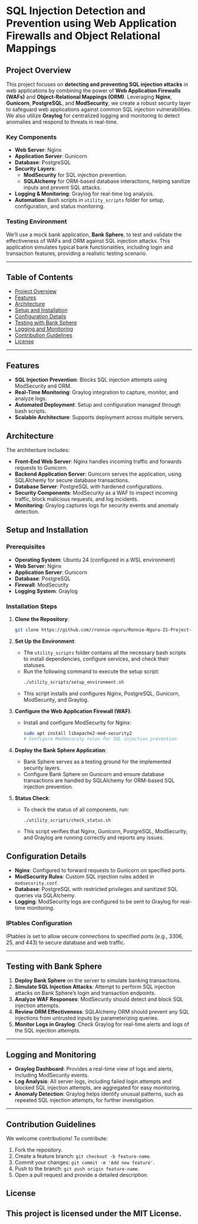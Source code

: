 # SQL Injection Detection and Prevention using Web Application Firewalls and Object Relational Mappings

## Project Overview
This project focuses on **detecting and preventing SQL injection attacks** in web applications by combining the power of **Web Application Firewalls (WAFs)** and **Object-Relational Mappings (ORM)**. Leveraging **Nginx**, **Gunicorn**, **PostgreSQL**, and **ModSecurity**, we create a robust security layer to safeguard web applications against common SQL injection vulnerabilities. We also utilize **Graylog** for centralized logging and monitoring to detect anomalies and respond to threats in real-time.

### Key Components
- **Web Server**: Nginx
- **Application Server**: Gunicorn
- **Database**: PostgreSQL
- **Security Layers**:
  - **ModSecurity** for SQL injection prevention.
  - **SQLAlchemy** for ORM-based database interactions, helping sanitize inputs and prevent SQL attacks.
- **Logging & Monitoring**: Graylog for real-time log analysis.
- **Automation**: Bash scripts in `utility_scripts` folder for setup, configuration, and status monitoring.

### Testing Environment
We’ll use a mock bank application, **Bank Sphere**, to test and validate the effectiveness of WAFs and ORM against SQL injection attacks. This application simulates typical bank functionalities, including login and transaction features, providing a realistic testing scenario.

---

## Table of Contents
- [Project Overview](#project-overview)
- [Features](#features)
- [Architecture](#architecture)
- [Setup and Installation](#setup-and-installation)
- [Configuration Details](#configuration-details)
- [Testing with Bank Sphere](#testing-with-bank-sphere)
- [Logging and Monitoring](#logging-and-monitoring)
- [Contribution Guidelines](#contribution-guidelines)
- [License](#license)

---

## Features
- **SQL Injection Prevention**: Blocks SQL injection attempts using ModSecurity and ORM.
- **Real-Time Monitoring**: Graylog integration to capture, monitor, and analyze logs.
- **Automated Deployment**: Setup and configuration managed through bash scripts.
- **Scalable Architecture**: Supports deployment across multiple servers.

## Architecture

The architecture includes:
- **Front-End Web Server**: Nginx handles incoming traffic and forwards requests to Gunicorn.
- **Backend Application Server**: Gunicorn serves the application, using SQLAlchemy for secure database transactions.
- **Database Server**: PostgreSQL with hardened configurations.
- **Security Components**: ModSecurity as a WAF to inspect incoming traffic, block malicious requests, and log incidents.
- **Monitoring**: Graylog captures logs for security events and anomaly detection.

## Setup and Installation

### Prerequisites
- **Operating System**: Ubuntu 24 (configured in a WSL environment)
- **Web Server**: Nginx
- **Application Server**: Gunicorn
- **Database**: PostgreSQL
- **Firewall**: ModSecurity
- **Logging System**: Graylog

### Installation Steps
1. **Clone the Repository**:
   ```bash
   git clone https://github.com//ronnie-nguru/Ronnie-Nguru-IS-Project-2.git
   
   ```

2. **Set Up the Environment**:
   - The `utility_scripts` folder contains all the necessary bash scripts to install dependencies, configure services, and check their statuses.
   - Run the following command to execute the setup script:
     ```bash
     ./utility_scripts/setup_environment.sh
     ```
   - This script installs and configures Nginx, PostgreSQL, Gunicorn, ModSecurity, and Graylog.

3. **Configure the Web Application Firewall (WAF)**:
   - Install and configure ModSecurity for Nginx:
     ```bash
     sudo apt install libapache2-mod-security2
     # Configure ModSecurity rules for SQL injection prevention
     ```

4. **Deploy the Bank Sphere Application**:
   - Bank Sphere serves as a testing ground for the implemented security layers.
   - Configure Bank Sphere on Gunicorn and ensure database transactions are handled by SQLAlchemy for ORM-based SQL injection prevention.

5. **Status Check**:
   - To check the status of all components, run:
     ```bash
     ./utility_scripts/check_status.sh
     ```
   - This script verifies that Nginx, Gunicorn, PostgreSQL, ModSecurity, and Graylog are running correctly and reports any issues.

## Configuration Details

- **Nginx**: Configured to forward requests to Gunicorn on specified ports.
- **ModSecurity Rules**: Custom SQL injection rules added in `modsecurity.conf`.
- **Database**: PostgreSQL with restricted privileges and sanitized SQL queries via SQLAlchemy.
- **Logging**: ModSecurity logs are configured to be sent to Graylog for real-time monitoring.

### IPtables Configuration
IPtables is set to allow secure connections to specified ports (e.g., 3306, 25, and 443) to secure database and web traffic.

---

## Testing with Bank Sphere

1. **Deploy Bank Sphere** on the server to simulate banking transactions.
2. **Simulate SQL Injection Attacks**: Attempt to perform SQL injection attacks on Bank Sphere’s login and transaction endpoints.
3. **Analyze WAF Responses**: ModSecurity should detect and block SQL injection attempts.
4. **Review ORM Effectiveness**: SQLAlchemy ORM should prevent any SQL injections from untrusted inputs by parameterizing queries.
5. **Monitor Logs in Graylog**: Check Graylog for real-time alerts and logs of the SQL injection attempts.

---

## Logging and Monitoring

- **Graylog Dashboard**: Provides a real-time view of logs and alerts, including ModSecurity events.
- **Log Analysis**: All server logs, including failed login attempts and blocked SQL injection attempts, are aggregated for easy monitoring.
- **Anomaly Detection**: Graylog helps identify unusual patterns, such as repeated SQL injection attempts, for further investigation.

---

## Contribution Guidelines
We welcome contributions! To contribute:
1. Fork the repository.
2. Create a feature branch: `git checkout -b feature-name`.
3. Commit your changes: `git commit -m 'Add new feature'`.
4. Push to the branch: `git push origin feature-name`.
5. Open a pull request and provide a detailed description.

## License
This project is licensed under the MIT License. 
---
